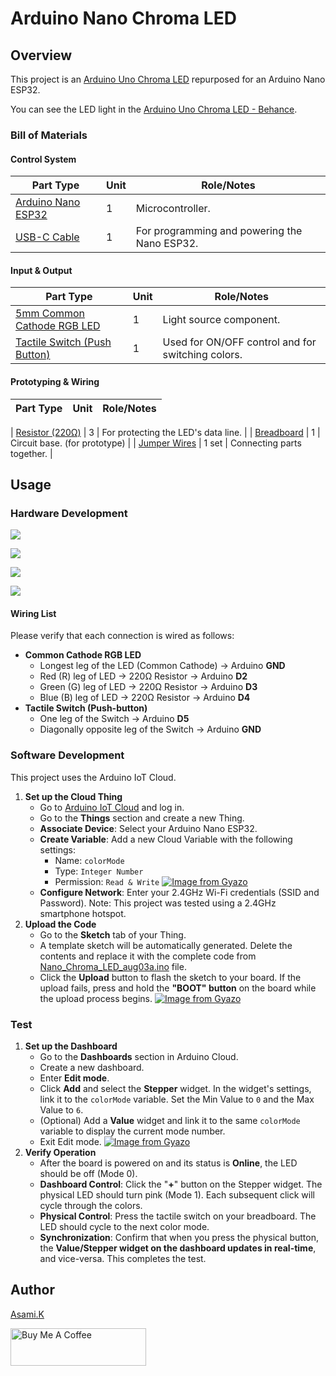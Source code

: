 # Arduino Nano Chroma LED

## Overview

This project is an [Arduino Uno Chroma LED](https://github.com/asamiile/diy-electronics/tree/main/Arduino_Uno_Chroma_LED) repurposed for an Arduino Nano ESP32.

You can see the LED light in the [Arduino Uno Chroma LED - Behance](https://www.behance.net/gallery/229627251/Arduino-Uno-Chroma-LED).


### Bill of Materials

#### Control System

| Part Type                                     | Unit | Role/Notes                                   |
| --------------------------------------------- | ---- | -------------------------------------------- |
| [Arduino Nano ESP32](https://amzn.to/452q2dH) | 1    | Microcontroller.                             |
| [USB-C Cable](https://amzn.to/4lU4bdZ)        | 1    | For programming and powering the Nano ESP32. |


#### Input & Output

| Part Type                                               | Unit | Role/Notes                                        |
| ------------------------------------------------------- | ---- | ------------------------------------------------- |
| [5mm Common Cathode RGB LED](https://amzn.to/4lmJuaE)   | 1    | Light source component.                           |
| [Tactile Switch (Push Button)](https://amzn.to/3T0gNUF) | 1    | Used for ON/OFF control and for switching colors. |


#### Prototyping & Wiring

| Part Type                                               | Unit  | Role/Notes                                        |
| ------------------------------------------------------- | ----- | ------------------------------------------------- |

| [Resistor (220Ω)](https://amzn.to/4kMejW2) | 3     | For protecting the LED's data line. |
| [Breadboard](https://amzn.to/40bMzlk)      | 1     | Circuit base. (for prototype)       |
| [Jumper Wires](https://amzn.to/45voWYC)    | 1 set | Connecting parts together.          |


## Usage

### Hardware Development

![](https://lightroom.adobe.com/v2c/catalogs/ed2e01a539b04942967b87bf621ffa54/assets/b8db24c849a64bb18d8dd6fd5660a455/revisions/c071297ff20249fc9b3ba093a697bede/renditions/5b248209ceab8b479a5bee75af28089c)

![](https://lightroom.adobe.com/v2c/catalogs/ed2e01a539b04942967b87bf621ffa54/assets/bca19d1e416744b98cee6658e6d6800a/revisions/548504f3b69b0c2330a2fb2fab47af73/renditions/e4896d7690edf4af243964254276df1e)

![](https://lightroom.adobe.com/v2c/catalogs/ed2e01a539b04942967b87bf621ffa54/assets/bb6fd70ff4054056b0f6f719df701b3e/revisions/8801239ee9d04482a4760a18e419a3b3/renditions/b28d76ebb304b27770fa8d02a13d0b9d)

![](https://lightroom.adobe.com/v2c/catalogs/ed2e01a539b04942967b87bf621ffa54/assets/e9131d3305154917a7ae84aa82cad378/revisions/4c1754ba6b8542449073e73987967987/renditions/3f735415ab7ce87328a2d3573b487371)


#### Wiring List

Please verify that each connection is wired as follows:

- **Common Cathode RGB LED**
  - Longest leg of the LED (Common Cathode) → Arduino **GND**
  - Red (R) leg of LED → 220Ω Resistor → Arduino **D2**
  - Green (G) leg of LED → 220Ω Resistor → Arduino **D3**
  - Blue (B) leg of LED → 220Ω Resistor → Arduino **D4**
- **Tactile Switch (Push-button)**
  - One leg of the Switch → Arduino **D5**
  - Diagonally opposite leg of the Switch → Arduino **GND**


### Software Development

This project uses the Arduino IoT Cloud.

1. **Set up the Cloud Thing**
   - Go to [Arduino IoT Cloud](https://cloud.arduino.cc/) and log in.
   - Go to the **Things** section and create a new Thing.
   - **Associate Device**: Select your Arduino Nano ESP32.
   - **Create Variable**: Add a new Cloud Variable with the following settings:
     - Name: `colorMode`
     - Type: `Integer Number`
     - Permission: `Read & Write`
    [![Image from Gyazo](https://i.gyazo.com/1ab5feb8a2e3802c23280b4c67604f26.png)](https://gyazo.com/1ab5feb8a2e3802c23280b4c67604f26)
   - **Configure Network**: Enter your 2.4GHz Wi-Fi credentials (SSID and Password). 
      Note: This project was tested using a 2.4GHz smartphone hotspot.
2. **Upload the Code**
   - Go to the **Sketch** tab of your Thing.
   - A template sketch will be automatically generated. Delete the contents and replace it with the complete code from [Nano_Chroma_LED_aug03a.ino](https://github.com/asamiile/diy-electronics/tree/main/Arduino_Nano_Chroma_LED/sketch/Nano_Chroma_LED_aug03a/Nano_Chroma_LED_aug03a.ino) file.
   - Click the **Upload** button to flash the sketch to your board. If the upload fails, press and hold the **"BOOT" button** on the board while the upload process begins.
    [![Image from Gyazo](https://i.gyazo.com/5e2e5a0bee07afac0b680496551c4410.png)](https://gyazo.com/5e2e5a0bee07afac0b680496551c4410)

### Test

1. **Set up the Dashboard** 
   - Go to the **Dashboards** section in Arduino Cloud.
   - Create a new dashboard.
   - Enter **Edit mode**.
   - Click **Add** and select the **Stepper** widget. In the widget's settings, link it to the `colorMode` variable. Set the Min Value to `0` and the Max Value to `6`.
   - (Optional) Add a **Value** widget and link it to the same `colorMode` variable to display the current mode number.
   - Exit Edit mode.
    [![Image from Gyazo](https://i.gyazo.com/33b0d6bf827ee54d066a77dac2a0c029.gif)](https://gyazo.com/33b0d6bf827ee54d066a77dac2a0c029)
2. **Verify Operation** 
   - After the board is powered on and its status is **Online**, the LED should be off (Mode 0).
   - **Dashboard Control**: Click the "**+**" button on the Stepper widget. The physical LED should turn pink (Mode 1). Each subsequent click will cycle through the colors.
   - **Physical Control**: Press the tactile switch on your breadboard. The LED should cycle to the next color mode.
   - **Synchronization**: Confirm that when you press the physical button, the **Value/Stepper widget on the dashboard updates in real-time**, and vice-versa. This completes the test.


## Author

[Asami.K](https://asami.tokyo/)

<a href="https://www.buymeacoffee.com/asamiile" target="_blank"><img src="https://cdn.buymeacoffee.com/buttons/v2/default-yellow.png" alt="Buy Me A Coffee" style="height: 60px !important;width: 217px !important;" ></a>
